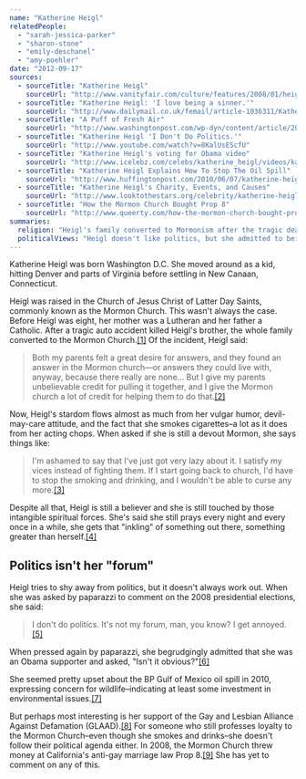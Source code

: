 ```yaml
---
name: "Katherine Heigl"
relatedPeople:
  - "sarah-jessica-parker"
  - "sharon-stone"
  - "emily-deschanel"
  - "amy-poehler"
date: "2012-09-17"
sources:
  - sourceTitle: "Katherine Heigl"
    sourceUrl: "http://www.vanityfair.com/culture/features/2008/01/heigl200801?currentPage=2"
  - sourceTitle: "Katherine Heigl: 'I love being a sinner.'"
    sourceUrl: "http://www.dailymail.co.uk/femail/article-1036311/Katherine-Heigl-I-love-sinner.html"
  - sourceTitle: "A Puff of Fresh Air"
    sourceUrl: "http://www.washingtonpost.com/wp-dyn/content/article/2008/01/14/AR2008011403061_pf.html"
  - sourceTitle: "Katherine Heigl 'I Don't Do Politics.'"
    sourceUrl: "http://www.youtube.com/watch?v=8KalUsEScfU"
  - sourceTitle: "Katherine Heigl's voting for Obama video"
    sourceUrl: "http://www.icelebz.com/celebs/katherine_heigl/videos/katherine_heigl_s_voting_for_obama.html"
  - sourceTitle: "Katherine Heigl Explains How To Stop The Oil Spill"
    sourceUrl: "http://www.huffingtonpost.com/2010/06/07/katherine-heigl-explains_n_603244.html"
  - sourceTitle: "Katherine Heigl's Charity, Events, and Causes"
    sourceUrl: "http://www.looktothestars.org/celebrity/katherine-heigl"
  - sourceTitle: "How the Mormon Church Bought Prop 8"
    sourceUrl: "http://www.queerty.com/how-the-mormon-church-bought-prop-8-20090202/"
summaries:
  religion: "Heigl's family converted to Mormonism after the tragic death of her brother. She still claims to be a follower despite various \"un-Mormon\" behaviors and viewpoints."
  politicalViews: "Heigl doesn't like politics, but she admitted to being an Obama supporter and lends her star power to gay rights causes."
---
```


Katherine Heigl was born Washington D.C. She moved around as a kid, hitting Denver and parts of Virginia before settling in New Canaan, Connecticut.

Heigl was raised in the Church of Jesus Christ of Latter Day Saints, commonly known as the Mormon Church. This wasn't always the case. Before Heigl was eight, her mother was a Lutheran and her father a Catholic. After a tragic auto accident killed Heigl's brother, the whole family converted to the Mormon Church.<a class="source-citation" href="#http%3A%2F%2Fwww.vanityfair.com%2Fculture%2Ffeatures%2F2008%2F01%2Fheigl200801%3FcurrentPage%3D2" title="Katherine Heigl">[1]</a> Of the incident, Heigl said:

>Both my parents felt a great desire for answers, and they found an answer in the Mormon church—or answers they could live with, anyway, because there really are none… But I give my parents unbelievable credit for pulling it together, and I give the Mormon church a lot of credit for helping them to do that.<a class="source-citation" href="#http%3A%2F%2Fwww.vanityfair.com%2Fculture%2Ffeatures%2F2008%2F01%2Fheigl200801%3FcurrentPage%3D2" title="Katherine Heigl">[2]</a>

Now, Heigl's stardom flows almost as much from her vulgar humor, devil-may-care attitude, and the fact that she smokes cigarettes–a lot as it does from her acting chops. When asked if she is still a devout Mormon, she says things like:

>I'm ashamed to say that I've just got very lazy about it. I satisfy my vices instead of fighting them. If I start going back to church, I'd have to stop the smoking and drinking, and I wouldn't be able to curse any more.<a class="source-citation" href="#http%3A%2F%2Fwww.dailymail.co.uk%2Ffemail%2Farticle-1036311%2FKatherine-Heigl-I-love-sinner.html" title="Katherine Heigl: &apos;I love being a sinner.&apos;">[3]</a>

Despite all that, Heigl is still a believer and she is still touched by those intangible spiritual forces. She's said she still prays every night and every once in a while, she gets that "inkling" of something out there, something greater than herself.<a class="source-citation" href="#http%3A%2F%2Fwww.washingtonpost.com%2Fwp-dyn%2Fcontent%2Farticle%2F2008%2F01%2F14%2FAR2008011403061_pf.html" title="A Puff of Fresh Air">[4]</a>

## Politics isn't her "forum"

Heigl tries to shy away from politics, but it doesn't always work out. When she was asked by paparazzi to comment on the 2008 presidential elections, she said:

>I don't do politics. It's not my forum, man, you know? I get annoyed.<a class="source-citation" href="#http%3A%2F%2Fwww.youtube.com%2Fwatch%3Fv%3D8KalUsEScfU" title="Katherine Heigl &apos;I Don&apos;t Do Politics.&apos;">[5]</a>

When pressed again by paparazzi, she begrudgingly admitted that she was an Obama supporter and asked, "Isn't it obvious?"<a class="source-citation" href="#http%3A%2F%2Fwww.icelebz.com%2Fcelebs%2Fkatherine_heigl%2Fvideos%2Fkatherine_heigl_s_voting_for_obama.html" title="Katherine Heigl&apos;s voting for Obama video">[6]</a>

She seemed pretty upset about the BP Gulf of Mexico oil spill in 2010, expressing concern for wildlife–indicating at least some investment in environmental issues.<a class="source-citation" href="#http%3A%2F%2Fwww.huffingtonpost.com%2F2010%2F06%2F07%2Fkatherine-heigl-explains_n_603244.html" title="Katherine Heigl Explains How To Stop The Oil Spill">[7]</a>

But perhaps most interesting is her support of the Gay and Lesbian Alliance Against Defamation (GLAAD).<a class="source-citation" href="#http%3A%2F%2Fwww.looktothestars.org%2Fcelebrity%2Fkatherine-heigl" title="Katherine Heigl&apos;s Charity, Events, and Causes">[8]</a> For someone who still professes loyalty to the Mormon Church–even though she smokes and drinks–she doesn't follow their political agenda either. In 2008, the Mormon Church threw money at California's anti-gay marriage law Prop 8.<a class="source-citation" href="#http%3A%2F%2Fwww.queerty.com%2Fhow-the-mormon-church-bought-prop-8-20090202%2F" title="How the Mormon Church Bought Prop 8">[9]</a> She has yet to comment on any of this.